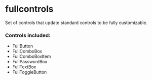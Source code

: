 # fullcontrols
Set of controls that update standard controls to be fully customizable.  

### Controls included:
+ FullButton  
+ FullComboBox  
+ FullComboBoxItem  
+ FullPasswordBox  
+ FullTextBox  
+ FullToggleButton  
